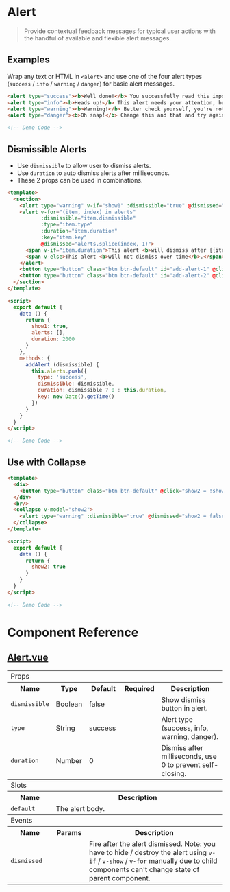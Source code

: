 # Alert

> Provide contextual feedback messages for typical user actions with the handful of available and flexible alert messages.

## Examples

Wrap any text or HTML in `<alert>` and use one of the four alert types (`success` / `info` / `warning` / `danger`) for basic alert messages.

```html
<alert type="success"><b>Well done!</b> You successfully read this important alert message.</alert>
<alert type="info"><b>Heads up!</b> This alert needs your attention, but it's not super important.</alert>
<alert type="warning"><b>Warning!</b> Better check yourself, you're not looking too good.</alert>
<alert type="danger"><b>Oh snap!</b> Change this and that and try again.</alert>

<!-- Demo Code -->
```

## Dismissible Alerts

* Use `dismissible` to allow user to dismiss alerts.
* Use `duration` to auto dismiss alerts after milliseconds.
* These 2 props can be used in combinations.


```html
<template>
  <section>
    <alert type="warning" v-if="show1" :dismissible="true" @dismissed="show1 = false" id="alert-test"><b>Warning!</b> Better check yourself, you're not looking too good.</alert>
    <alert v-for="(item, index) in alerts"
           :dismissible="item.dismissible"
           :type="item.type"
           :duration="item.duration"
           :key="item.key"
           @dismissed="alerts.splice(index, 1)">
      <span v-if="item.duration">This alert <b>will dismiss after {{item.duration}}ms</b>.</span>
      <span v-else>This alert <b>will not dismiss over time</b>.</span>
    </alert>
    <button type="button" class="btn btn-default" id="add-alert-1" @click="addAlert(false)">Add Alert (Dismiss After 2000ms)</button>
    <button type="button" class="btn btn-default" id="add-alert-2" @click="addAlert(true)">Add Alert (Dismissible)</button>
  </section>
</template>

<script>
  export default {
    data () {
      return {
        show1: true,
        alerts: [],
        duration: 2000
      }
    },
    methods: {
      addAlert (dismissible) {
        this.alerts.push({
          type: 'success', 
          dismissible: dismissible, 
          duration: dismissible ? 0 : this.duration, 
          key: new Date().getTime()
        })
      }
    }
  }
</script>

<!-- Demo Code -->
```

## Use with Collapse

```html
<template>
  <div>
    <button type="button" class="btn btn-default" @click="show2 = !show2">Toggle Collapsing Alert</button>
  </div>
  <br/>
  <collapse v-model="show2">
    <alert type="warning" :dismissible="true" @dismissed="show2 = false">This alert <b>will collapse on open / close</b>.</alert>
  </collapse>
</template>

<script>
  export default {
    data () {
      return {
        show2: true
      }
    }
  }
</script>

<!-- Demo Code -->
```

# Component Reference

## [Alert.vue](https://github.com/wxsms/uiv/tree/master/src/components/alert/Alert.vue)

<div class="table-responsive">
  <table class="table table-bordered">
    <tbody>
    <tr>
      <td colspan="5"><span class="label label-default">Props</span></td>
    </tr>
    <tr>
      <th>Name</th>
      <th>Type</th>
      <th>Default</th>
      <th width="50px">Required</th>
      <th>Description</th>
    </tr>
    <tr>
      <td nowrap="nowrap"><code>dismissible</code></td>
      <td>Boolean</td>
      <td>false</td>
      <td></td>
      <td>Show dismiss button in alert.</td>
    </tr>
    <tr>
      <td nowrap="nowrap"><code>type</code></td>
      <td>String</td>
      <td>success</td>
      <td></td>
      <td>Alert type (success, info, warning, danger).</td>
    </tr>
    <tr>
      <td nowrap="nowrap"><code>duration</code></td>
      <td>Number</td>
      <td>0</td>
      <td></td>
      <td>Dismiss after milliseconds, use 0 to prevent self-closing.</td>
    </tr>
    </tbody>
    <tbody>
    <tr>
      <td colspan="5"><span class="label label-default">Slots</span></td>
    </tr>
    <tr>
      <th>Name</th>
      <th colspan="4">Description</th>
    </tr>
    <tr>
      <td nowrap="nowrap"><code>default</code></td>
      <td colspan="4">The alert body.</td>
    </tr>
    </tbody>
    <tbody>
    <tr>
      <td colspan="5"><span class="label label-default">Events</span></td>
    </tr>
    <tr>
      <th>Name</th>
      <th>Params</th>
      <th colspan="3">Description</th>
    </tr>
    <tr>
      <td nowrap="nowrap"><code>dismissed</code></td>
      <td></td>
      <td colspan="3">
        Fire after the alert dismissed. Note: you have to hide / destroy the alert using <code>v-if</code>
        / <code>v-show</code> / <code>v-for</code>
        manually due to child components can't change state of parent component.
      </td>
    </tr>
    </tbody>
  </table>
</div>

<script>
  export default {
    data () {
      return {
        alerts: [],
        show1: true,
        show2: true,
        duration: 2000
      }
    },
    methods: {
      addAlert (dismissible) {
        this.alerts.push({
          type: 'success', 
          dismissible: dismissible, 
          duration: dismissible ? 0 : this.duration, 
          key: new Date().getTime()
        })
      }
    }
  }
</script>
